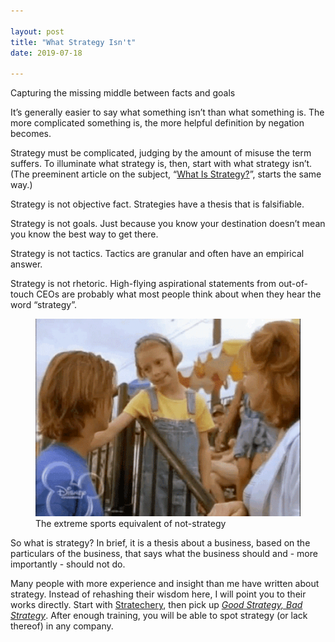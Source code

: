 ```yaml
---

layout: post
title: "What Strategy Isn't"
date: 2019-07-18

---
```


Capturing the missing middle between facts and goals

<!--more-->

It’s generally easier to say what something isn’t than what something is. The more complicated something is, the more helpful definition by negation becomes.

Strategy must be complicated, judging by the amount of misuse the term suffers. To illuminate what strategy is, then, start with what strategy isn’t. (The preeminent article on the subject, “[What Is Strategy?](http://www.rcmewhu.com/upload/file/20150528/20150528184258_9036.pdf)”, starts the same way.)

Strategy is not objective fact. Strategies have a thesis that is falsifiable.

Strategy is not goals. Just because you know your destination doesn’t mean you know the best way to get there.

Strategy is not tactics. Tactics are granular and often have an empirical answer.

Strategy is not rhetoric. High-flying aspirational statements from out-of-touch CEOs are probably what most people think about when they hear the word “strategy”.

<figure class="text-center">
  <img src="/img/skatebetter.gif" class="figure-img img-fluid rounded text-center" alt="Skate better">
  <figcaption class="figure-caption">The extreme sports equivalent of not-strategy</figcaption>
</figure>

So what is strategy? In brief, it is a thesis about a business, based on the particulars of the business, that says what the business should and - more importantly - should not do.

Many people with more experience and insight than me have written about strategy. Instead of rehashing their wisdom here, I will point you to their works directly. Start with [Stratechery](https://stratechery.com/), then pick up _[Good Strategy, Bad Strategy](http://goodbadstrategy.com/)_. After enough training, you will be able to spot strategy (or lack thereof) in any company.